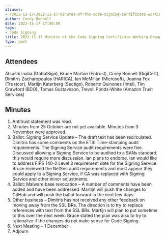 ```yaml
---
aliases:
- /2022-11-17-2022-11-17-minutes-of-the-code-signing-certificate-working-group/
author: Corey Bonnell
date: 2022-11-17 17:00:00
tags:
- Code Signing
title: 2022-11-17 Minutes of the Code Signing Certificate Working Group
type: post
---
```


## Attendees 

Atsushi Inaba (GobalSign), Bruce Morton (Entrust), Corey Bonnell (DigiCert), Dimitris Zacharopoulos (HARICA), Ian McMillan (Microsoft), Joanna Fox (Trustcor), Martijn Katerberg (Sectigo), Roberto Quinones (Intel), Tim Crawford (BDO), Tomas Gustavsson, Trevoli Ponds-White (Amazon Trust Services)

## Minutes 

1. Antitrust statement was read.
1. Minutes from 25 October are not yet available. Minutes from 3 November were approved.
1. Ballot: Signing Service Update – The draft text has been recirculated. Dimitris has some comments on the ETSI Time-stamping audit requirements. The Signing Service audit requirements were fine. Discussed allowing a Signing Service to be audited to a SANs standard; this would require more discussion. Ian plans to endorse. Ian would like to address FIPS 140-2 Level 3 requirement date for the Signing Service. Bruce reviewed the NetSec audit requirements and most appear they could apply to a Signing Service, if CA was replaced with Signing Service and other minor adjustments.
1. Ballot: Malware base revocation – A number of comments have been added and have been addressed. Martijn will push the changes to GitHub and will push the ballot forward in the next few days.
1. Other business – Dimitris has not received any other feedback on moving away from the SSL BRs. The direction is to try to replace references with text from the SSL BRs. Martijn will plan to put sometime to this over the next week. Bruce stated the plan was also to try to rationalize if the changes do not make sense for Code Signing.
1. Next Meeting – 1 December
1. Adjourn